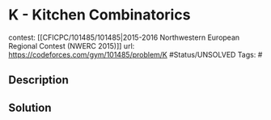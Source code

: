 # K - Kitchen Combinatorics

contest: [[CFICPC/101485/101485|2015-2016 Northwestern European Regional Contest (NWERC 2015)]]
url: https://codeforces.com/gym/101485/problem/K
#Status/UNSOLVED
Tags: #

## Description

## Solution

